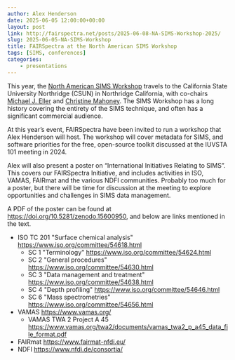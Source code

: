 ```yaml
---
author: Alex Henderson
date: 2025-06-05 12:00:00+00:00
layout: post
link: http://fairspectra.net/posts/2025-06-08-NA-SIMS-Workshop-2025/
slug: 2025-06-05-NA-SIMS-Workshop
title: FAIRSpectra at the North American SIMS Workshop
tags: [SIMS, conferences]
categories:
    - presentations
---
```


This year, the [North American SIMS Workshop](https://www.na-sims.org/home/sims-workshop) travels to the California State University Northridge (CSUN) in Northridge California, with co-chairs [Michael J. Eller](https://www.eller.prof/) and [Christine Mahoney](https://www.linkedin.com/in/christine-mahoney-75023b12/). The SIMS Workshop has a long history covering the entirety of the SIMS technique, and often has a significant commercial audience. 

At this year’s event, FAIRSpectra have been invited to run a workshop that Alex Henderson will host. The workshop will cover metadata for SIMS, and software priorities for the free, open-source toolkit discussed at the IUVSTA 101 meeting in 2024. 

Alex will also present a poster on “International Initiatives Relating to SIMS”. This covers our FAIRSpectra Initiative, and includes activities in ISO, VAMAS, FAIRmat and the various NDFI communities. Probably too much for a poster, but there will be time for discussion at the meeting to explore opportunities and challenges in SIMS data management.  

A PDF of the poster can be found at https://doi.org/10.5281/zenodo.15600950, and below are links mentioned in the text.  

- ISO TC 201 "Surface chemical analysis" https://www.iso.org/committee/54618.html
    - SC 1 "Terminology" https://www.iso.org/committee/54624.html
    - SC 2 "General procedures" https://www.iso.org/committee/54630.html
    - SC 3 "Data management and treatment" https://www.iso.org/committee/54638.html
    - SC 4 "Depth profiling" https://www.iso.org/committee/54646.html
    - SC 6 "Mass spectrometries" https://www.iso.org/committee/54656.html
- VAMAS https://www.vamas.org/
    - VAMAS TWA 2 Project A 45 https://www.vamas.org/twa2/documents/vamas_twa2_p_a45_data_file_format.pdf
- FAIRmat https://www.fairmat-nfdi.eu/
- NDFI https://www.nfdi.de/consortia/


